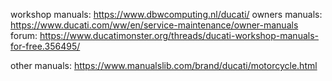 workshop manuals: https://www.dbwcomputing.nl/ducati/
owners manuals: https://www.ducati.com/ww/en/service-maintenance/owner-manuals
forum: https://www.ducatimonster.org/threads/ducati-workshop-manuals-for-free.356495/

other manuals: https://www.manualslib.com/brand/ducati/motorcycle.html
